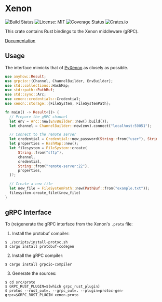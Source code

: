 # Xenon
[![Build Status](https://github.com/onnovalkering/xenon-rs/workflows/CI/badge.svg)](https://github.com/onnovalkering/xenon-rs/actions)
[![License: MIT](https://img.shields.io/github/license/onnovalkering/xenon-rs.svg)](https://github.com/onnovalkering/xenon-rs/blob/master/LICENSE)
[![Coverage Status](https://coveralls.io/repos/github/onnovalkering/xenon-rs/badge.svg)](https://coveralls.io/github/onnovalkering/xenon-rs?branch=master)
[![Crates.io](https://img.shields.io/crates/v/xenon-rs)](https://crates.io/crates/xenon-rs)

This crate contains Rust bindings to the Xenon middleware (gRPC).

[Documentation](https://docs.rs/crate/xenon-rs)

## Usage
The interface mimicks that of [PyXenon](https://pyxenon.readthedocs.io) as closely as possible.

```rust
use anyhow::Result;
use grpcio::{Channel, ChannelBuilder, EnvBuilder};
use std::collections::HashMap;
use std::path::PathBuf;
use std::sync::Arc;
use xenon::credentials::Credential;
use xenon::storage::{FileSystem, FileSystemPath};

fn main() -> Result<()> {
  // Prepare the gRPC channel
  let env = Arc::new(EnvBuilder::new().build());
  let channel = ChannelBuilder::new(env).connect("localhost:50051"); 

  // Connect to the remote server
  let credential = Credential::new_password(String::from("user"), String::from("password"));
  let properties = HashMap::new();
  let filesystem = FileSystem::create(
      String::from("sftp"),
      channel,
      credential,
      String::from("remote-server:22"),
      properties,
  )?;

  // Create a new file
  let new_file = FileSystemPath::new(PathBuf::from("example.txt"));
  filesystem.create_file(&new_file)
}
```

## gRPC Interface
To (re)generate the gRPC interface from the Xenon's `.proto` file:

1. Install the protobuf compiler:
```
$ ./scripts/install-protoc.sh
$ cargo install protobuf-codegen
```

2. Install the gRPC compiler:
```
$ cargo install grpcio-compiler
```

3. Generate the sources:
```
$ cd src/proto
$ GRPC_RUST_PLUGIN=$(which grpc_rust_plugin)
$ protoc --rust_out=. --grpc_out=. --plugin=protoc-gen-grpc=$GRPC_RUST_PLUGIN xenon.proto
```
